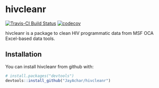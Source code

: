 
<!-- README.md is generated from README.Rmd. Please edit that file -->
hivcleanr
=========

[![Travis-CI Build Status](https://travis-ci.org/JayAchar/hivcleanr.svg?branch=master)](https://travis-ci.org/JayAchar/hivcleanr) [![codecov](https://codecov.io/gh/JayAchar/hivcleanr/branch/master/graph/badge.svg)](https://codecov.io/gh/JayAchar/hivcleanr)

hivcleanr is a package to clean HIV programmatic data from MSF OCA Excel-based data tools.

Installation
------------

You can install hivcleanr from github with:

``` r
# install.packages("devtools")
devtools::install_github("JayAchar/hivcleanr")
```
